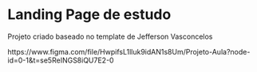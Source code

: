 <h1>Landing Page de estudo</h1>
<p>Projeto criado baseado no template de Jefferson Vasconcelos</p>
<a>https://www.figma.com/file/HwpifsL1lluk9idAN1s8Um/Projeto-Aula?node-id=0-1&t=se5ReINGS8iQU7E2-0</a>
